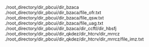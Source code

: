 ./root_directory/dir_pbcui/dir_bzaca
./root_directory/dir_pbcui/dir_bzaca/file_ofr.txt
./root_directory/dir_pbcui/dir_bzaca/file_qsw.txt
./root_directory/dir_pbcui/dir_bzaca/file_uag.txt
./root_directory/dir_pbcui/dir_bzaca/dir_ccftl/dir_hbsfj
./root_directory/dir_pbcui/dir_qkdez/dir_htcrv/dir_mrrcz
./root_directory/dir_pbcui/dir_qkdez/dir_htcrv/dir_mrrcz/file_imz.txt